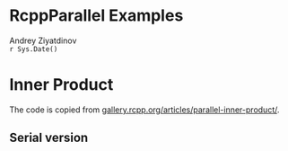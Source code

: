 # RcppParallel Examples
Andrey Ziyatdinov  
`r Sys.Date()`  







# Inner Product

The code is copied from [gallery.rcpp.org/articles/parallel-inner-product/](http://gallery.rcpp.org/articles/parallel-inner-product/).

## Serial version


